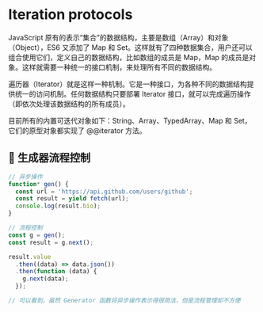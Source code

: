 # Iteration protocols

JavaScript 原有的表示“集合”的数据结构，主要是数组（Array）和对象（Object），ES6 又添加了 Map 和 Set。这样就有了四种数据集合，用户还可以组合使用它们，定义自己的数据结构，比如数组的成员是 Map，Map 的成员是对象。这样就需要一种统一的接口机制，来处理所有不同的数据结构。

遍历器（Iterator）就是这样一种机制。它是一种接口，为各种不同的数据结构提供统一的访问机制。任何数据结构只要部署 Iterator 接口，就可以完成遍历操作（即依次处理该数据结构的所有成员）。

目前所有的内置可迭代对象如下：String、Array、TypedArray、Map 和 Set，它们的原型对象都实现了 @@iterator 方法。

##  生成器流程控制

```javascript
// 异步操作
function* gen() {
  const url = 'https://api.github.com/users/github';
  const result = yield fetch(url);
  console.log(result.bio);
}

// 流程控制
const g = gen();
const result = g.next();

result.value
  .then((data) => data.json())
  .then(function (data) {
    g.next(data);
  });

// 可以看到，虽然 Generator 函数将异步操作表示得很简洁，但是流程管理却不方便
```
